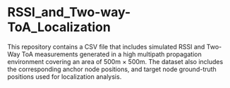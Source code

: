 # RSSI_and_Two-way-ToA_Localization
This repository contains a CSV file that includes simulated RSSI and Two-Way ToA measurements generated in a high multipath propagation environment covering an area of 500m × 500m. The dataset also includes the corresponding anchor node positions, and target node ground-truth positions used for localization analysis.

